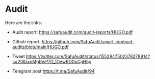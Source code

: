 # Audit
Here are the links:

   -  Audit report:
https://safuaudit.com/audit-reports/HUGO.pdf

   -  Github report:
https://github.com/SafuAudit/smart-contract-audits/blob/main/HUGO.pdf

   -  Tweet
https://twitter.com/SafuAudit/status/1552947502378278914?s=20&t=nMgRwP7D_1OewRDDuCgH5g

   -  Telegram post
https://t.me/SafuAudit/94
